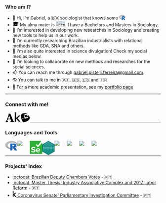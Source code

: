 ### Who am I?
- 👋 Hi, I’m Gabriel, a 🇧🇷 sociologist that knows some <img src="https://raw.githubusercontent.com/gpistelli/gpistelli/c4b4ab8ee33f0ae633d53a6cba47961f90f3cf63/img/R-project.svg" width="20">
- <img src=https://raw.githubusercontent.com/gpistelli/gpistelli/5d5088841c462575765281abe9dd861d97e0d3a0/img/graduation-cap.svg width="20"> My alma mater is <img src=https://raw.githubusercontent.com/gpistelli/gpistelli/main/img/Ufpr_logo.jpg width="30">. I have a Bachelors and Masters in Sociology.
- 👀 I’m interested in developing new researches in Sociology and creating new tools to help us in our work.
- 🧪 I’m currently researching Brazilian industrialists with relational methods like GDA, SNA and others.
- 💬 I'm also quite interested in science divulgation! Check my social medias below.
- 🤝 I’m looking to collaborate on new methods and researches for the social sciences.
- 📫 You can reach me through gabriel.pistelli.ferreira@gmail.com.
- 🌎 You can talk to me in 🇵🇹, 🇺🇸󠁧, 🇪🇸 and 🇫🇷
- 👔 For a more academic presentation, see my [portfolio page](https://gpistelli.github.io)

---

### Connect with me!

[<img align="left" src=https://raw.githubusercontent.com/gpistelli/gpistelli/5d5088841c462575765281abe9dd861d97e0d3a0/img/academia.svg width="30">](https://ufpr.academia.edu/GabrielPistelliFerreira) 
[<img align="left" src=https://raw.githubusercontent.com/gpistelli/gpistelli/5d5088841c462575765281abe9dd861d97e0d3a0/img/kaggle.svg width="20" height = "30">](https://www.kaggle.com/gabrielpistelli)
[<img align="left" src=https://raw.githubusercontent.com/gpistelli/gpistelli/5d5088841c462575765281abe9dd861d97e0d3a0/img/lattes.svg width="30">](http://buscatextual.cnpq.br/buscatextual/visualizacv.do?id=K2138347Y9)

<br />

---

### Languages and Tools

<img align="left" src=https://raw.githubusercontent.com/gpistelli/gpistelli/c4b4ab8ee33f0ae633d53a6cba47961f90f3cf63/img/R-project.svg width="40">
<img align="left" src=https://rvest.tidyverse.org/logo.png width="40">
<img align="left" src=https://raw.githubusercontent.com/gpistelli/gpistelli/4466888bb99385a373a2f3ca823a91a4c4ff35aa/img/Selenium.svg width="40">
<img align="left" src=https://raw.githubusercontent.com/gpistelli/gpistelli/main/img/tidytext.png width="40">
<img align="left" src=https://stringr.tidyverse.org/logo.png width="40">
<img align="left" src=https://ggplot2.tidyverse.org/logo.png width="40">
<img align="left" src=https://dplyr.tidyverse.org/logo.png width="40">
<img align="left" src=https://igraph.org/img/igraph_logo_black.svg width="40">

<br />
<br />

---

### Projects' index

- [:octocat: Brazilian Deputy Chambers Votes](https://github.com/gpistelli/BR-congress-votes) - 🇵🇹
- [:octocat: Master Thesis: Industry Associative Complex and 2017 Labor Reform](https://github.com/gpistelli/comp-assoc-ind-ref-trab) - 🇵🇹
- [<img src=https://raw.githubusercontent.com/gpistelli/gpistelli/5d5088841c462575765281abe9dd861d97e0d3a0/img/kaggle.svg width="12" height = "20"> Coronavirus Senate' Parliamentary Investigation Committee](https://www.kaggle.com/datasets/gabrielpistelli/notas-taquigrficas-da-cpi-da-covid) - 🇵🇹
